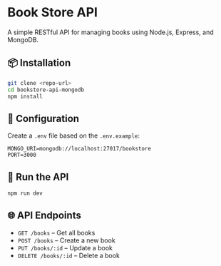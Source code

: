 # Book Store API

A simple RESTful API for managing books using Node.js, Express, and MongoDB.

## 📦 Installation

```bash
git clone <repo-url>
cd bookstore-api-mongodb
npm install
```

## 🔧 Configuration

Create a `.env` file based on the `.env.example`:

```env
MONGO_URI=mongodb://localhost:27017/bookstore
PORT=3000
```

## 🚀 Run the API

```bash
npm run dev
```

## 🌐 API Endpoints

- `GET /books` – Get all books
- `POST /books` – Create a new book
- `PUT /books/:id` – Update a book
- `DELETE /books/:id` – Delete a book
